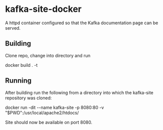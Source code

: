 # kafka-site-docker
A httpd container configured so that the Kafka documentation page can be served.

## Building
Clone repo, change into directory and run

docker build . -t <imagename>

## Running
After building run the following from a directory into which the kafka-site repository was cloned:

docker run -dit --name kafka-site -p 8080:80 -v "$PWD":/usr/local/apache2/htdocs/ <imagename>

Site should now be available on port 8080.